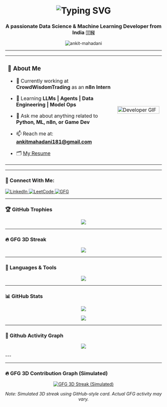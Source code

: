 <!-- Animated Name -->
<h1 align="center">
  <img src="https://readme-typing-svg.herokuapp.com?font=Fira+Code&size=30&pause=1000&color=00F7FF&center=true&vCenter=true&width=435&lines=Hi+%F0%9F%91%8B%2C+I'm+Ankit+Mahadani;Data+Science+%7C+ML+Developer+%7C+AI+Enthusiast;CSE+@+VIT+Bhopal;Always+Learning+%F0%9F%92%AA" alt="Typing SVG" />
</h1>

<h3 align="center">A passionate Data Science & Machine Learning Developer from India 🇮🇳</h3>

<p align="center"> <img src="https://komarev.com/ghpvc/?username=ankit-mahadani&label=Profile%20views&color=0e75b6&style=flat" alt="ankit-mahadani" /> </p>

---

<!-- About Me Section with GIF -->
<table>
  <tr>
    <td width="70%">
      
### 🚀 About Me

- 🔭 Currently working at **CrowdWisdomTrading** as an **n8n Intern**
- 🧠 Learning **LLMs | Agents | Data Engineering | Model Ops**
- 💬 Ask me about anything related to **Python, ML, n8n, or Game Dev**
- 📫 Reach me at: **ankitmahadani181@gmail.com**
- 🗂️ [My Resume](https://drive.google.com/file/d/1Sg_egrc8KcKJ1fg5foD7qK9Kf_k7ueYR/view?usp=sharing)

    </td>
    <td width="30%">
      <img src="https://user-images.githubusercontent.com/65187002/144930161-2f783401-8d27-4fdf-a2f7-cc0ba32f1f1f.gif" width="100%" alt="Developer GIF"/>
    </td>
  </tr>
</table>

---

### 🔗 Connect With Me:

<p align="left">
  <a href="https://linkedin.com/in/ankitmahadani" target="blank">
    <img src="https://img.shields.io/badge/-LinkedIn-blue?style=flat-square&logo=linkedin" alt="LinkedIn" />
  </a>
  <a href="https://www.leetcode.com/ankitmahadani" target="blank">
    <img src="https://img.shields.io/badge/-LeetCode-FFA116?style=flat-square&logo=LeetCode&logoColor=white" alt="LeetCode" />
  </a>
  <a href="https://auth.geeksforgeeks.org/user/ankitmahadani" target="blank">
    <img src="https://img.shields.io/badge/GeeksforGeeks-1F8A70?style=flat-square&logo=geeksforgeeks&logoColor=white" alt="GFG" />
  </a>
</p>

---

### 🏆 GitHub Trophies

<p align="center">
  <img src="https://github-profile-trophy.vercel.app/?username=ankit-mahadani&theme=algolia&no-frame=true&title=MultiLanguage,Commits,Repositories,Followers,Stars" />
</p>

---

### 🔥 GFG 3D Streak

<p align="center">
  <img src="https://github-readme-streak-stats.herokuapp.com/?user=ankit-mahadani&theme=tokyonight-duo&border_radius=10.5&date_format=M%20j%5B%2C%20Y%5D" />
</p>

---

### 🧰 Languages & Tools

<p align="center">
  <img src="https://skillicons.dev/icons?i=python,cpp,java,js,html,css,flask,flutter,docker,mysql,postgresql,firebase,git,github,figma,postman,tensorflow,pytorch,opencv,matlab,seaborn,sqlite,vscode" />
</p>

---

### 📊 GitHub Stats

<p align="center">
  <img src="https://github-readme-stats.vercel.app/api?username=ankit-mahadani&show_icons=true&theme=tokyonight&border_radius=10" />
</p>

<p align="center">
  <img src="https://github-readme-stats.vercel.app/api/top-langs/?username=ankit-mahadani&layout=compact&theme=tokyonight" />
</p>

---

### 📅 Github Activity Graph

<p align="center">
  <img src="https://github-readme-activity-graph.vercel.app/graph?username=ankit-mahadani&theme=react-dark&bg_color=1F222E&hide_border=true" />
</p>
---

---

### 🔥 GFG 3D Contribution Graph (Simulated)

<p align="center">
  <a href="https://auth.geeksforgeeks.org/user/ankitmahadani" target="_blank">
    <img src="https://github-readme-streak-stats.herokuapp.com/?user=ankitmahadani&theme=tokyonight-duo&border_radius=10.5&date_format=M%20j%5B%2C%20Y%5D&ring=1F8A70&fire=1F8A70&currStreakLabel=1F8A70" alt="GFG 3D Streak (Simulated)" />
  </a>
</p>

<p align="center">
  <em>Note: Simulated 3D streak using GitHub-style card. Actual GFG activity may vary.</em>
</p>

